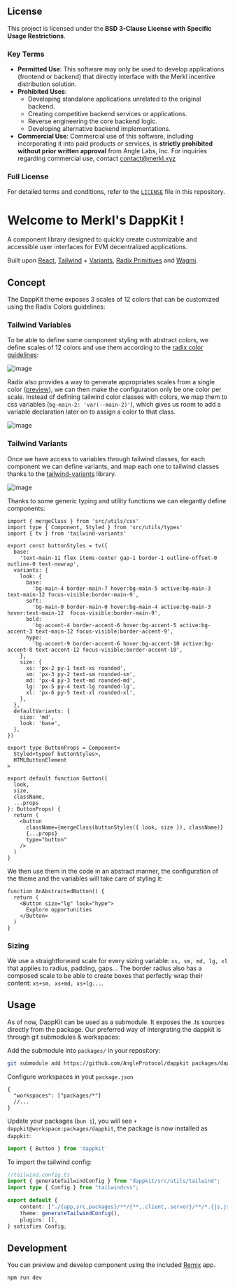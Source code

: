 
## License

This project is licensed under the **BSD 3-Clause License with Specific Usage Restrictions**.

### Key Terms

- **Permitted Use**: This software may only be used to develop applications (frontend or backend) that directly interface with the Merkl incentive distribution solution.
- **Prohibited Uses**:
  - Developing standalone applications unrelated to the original backend.
  - Creating competitive backend services or applications.
  - Reverse engineering the core backend logic.
  - Developing alternative backend implementations.
- **Commercial Use**: Commercial use of this software, including incorporating it into paid products or services, is **strictly prohibited without prior written approval** from Angle Labs, Inc. For inquiries regarding commercial use, contact [contact@merkl.xyz](contact@merkl.xyz)

### Full License

For detailed terms and conditions, refer to the [`LICENSE`](./LICENSE) file in this repository.


# Welcome to Merkl's DappKit !

A component library designed to quickly create customizable and accessible user interfaces for EVM decentralized applications.

Built upon [React](https://react.dev/), [Tailwind](https://tailwindcss.com/) + [Variants](https://www.tailwind-variants.org/), [Radix Primitives](https://www.radix-ui.com/primitives) and [Wagmi](https://wagmi.sh/react/getting-started).

## Concept

The DappKit theme exposes 3 scales of 12 colors that can be customized using the Radix Colors guidelines:

### Tailwind Variables

To be able to define some component styling with abstract colors, we define scales of 12 colors and use them according to the [radix color guidelines](https://www.radix-ui.com/colors/docs/palette-composition/understanding-the-scale):

![image](https://github.com/user-attachments/assets/67109bff-eb4c-43a6-8e5a-7f50773dcc65)

Radix also provides a way to generate appropriates scales from a single color ([preview](https://www.radix-ui.com/colors/custom)), we can then make the configuration only be one color per scale. Instead of defining tailwind color classes with colors, we map them to css variables (`bg-main-2: 'var(--main-2)'`), which gives us room to add a variable declaration later on to assign a color to that class.

![image](https://github.com/user-attachments/assets/6c38d21c-0b5e-4c2a-ac0d-5f46fb0050ce)

### Tailwind Variants

Once we have access to variables through tailwind classes, for each component we can define variants, and map each one to tailwind classes thanks to the [tailwind-variants](https://www.tailwind-variants.org/docs/variants) library.

![image](https://github.com/user-attachments/assets/5e64ace6-c88e-4d8f-b6a7-c9f16521c70f)

Thanks to some generic typing and utility functions we can elegantly define components:

```tsx
import { mergeClass } from 'src/utils/css'
import type { Component, Styled } from 'src/utils/types'
import { tv } from 'tailwind-variants'

export const buttonStyles = tv({
  base:
    'text-main-11 flex items-center gap-1 border-1 outline-offset-0 outline-0 text-nowrap',
  variants: {
    look: {
      base:
        'bg-main-4 border-main-7 hover:bg-main-5 active:bg-main-3 text-main-12 focus-visible:border-main-9',
      soft:
        'bg-main-0 border-main-0 hover:bg-main-4 active:bg-main-3 hover:text-main-12  focus-visible:border-main-9',
      bold:
        'bg-accent-4 border-accent-6 hover:bg-accent-5 active:bg-accent-3 text-main-12 focus-visible:border-accent-9',
      hype:
        'bg-accent-9 border-accent-6 hover:bg-accent-10 active:bg-accent-8 text-accent-12 focus-visible:border-accent-10',
    },
    size: {
      xs: 'px-2 py-1 text-xs rounded',
      sm: 'px-3 py-2 text-sm rounded-sm',
      md: 'px-4 py-3 text-md rounded-md',
      lg: 'px-5 py-4 text-lg rounded-lg',
      xl: 'px-6 py-5 text-xl rounded-xl',
    },
  },
  defaultVariants: {
    size: 'md',
    look: 'base',
  },
})

export type ButtonProps = Component<
  Styled<typeof buttonStyles>,
  HTMLButtonElement
>

export default function Button({
  look,
  size,
  className,
  ...props
}: ButtonProps) {
  return (
    <button
      className={mergeClass(buttonStyles({ look, size }), className)}
      {...props}
      type="button"
    />
  )
}
```

We then use them in the code in an abstract manner, the configuration of the theme and the variables will take care of styling it:

```tsx
function AnAbstractedButton() {
  return (
    <Button size="lg" look="hype">
      Explore opportunities
    </Button>
  )
}
```

### Sizing

We use a straightforward scale for every sizing variable: `xs, sm, md, lg, xl` that applies to radius, padding, gaps... The border radius also has a composed scale to be able to create boxes that perfectly wrap their content: `xs+sm, xs+md, xs+lg...`.

## Usage

As of now, DappKit can be used as a submodule. It exposes the .ts sources directly from the package. Our preferred way of intergrating the dappkit is through git submodules & workspaces:

Add the submodule into `packages/` in your repository:

```bash
git submodule add https://github.com/AngleProtocol/dappkit packages/dappkit
```

Configure workspaces in yout `package.json`

```jsonc
{
  "workspaces": ["packages/*"]
  //...
}
```

Update your packages (`bun i`), you will see `+ dappkit@workspace:packages/dappkit`, the package is now installed as `dappkit`:

```ts
import { Button } from 'dappkit'
```

To import the tailwind config:

```ts
//tailwind.config.ts
import { generateTailwindConfig } from "dappkit/src/utils/tailwind";
import type { Config } from "tailwindcss";

export default {
	content: ["./{app,src,packages}/**/{**,.client,.server}/**/*.{js,jsx,ts,tsx}"],
	theme: generateTailwindConfig(),
	plugins: [],
} satisfies Config;
```

## Development

You can preview and develop component using the included [Remix](https://remix.run/) app.

```shellscript
npm run dev
```
